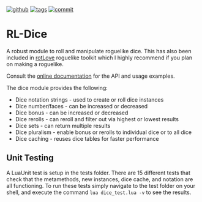 [![github](https://img.shields.io/github/license/timothymtorres/RL-Dice.svg)](https://choosealicense.com/licenses/mit/)
[![tags](https://img.shields.io/github/tag/timothymtorres/RL-dice.svg?label=version)](https://github.com/timothymtorres/RL-Dice/tags)
[![commit](https://img.shields.io/github/last-commit/timothymtorres/rl-dice.svg)](https://github.com/timothymtorres/RL-Dice/commits/master)

RL-Dice
=======

A robust module to roll and manipulate roguelike dice.  This has also been included in [rotLove](https://github.com/paulofmandown/rotLove) roguelike toolkit which I highly recommend if you plan on making a roguelike.

Consult the [online documentation](https://timothymtorres.github.io/RL-Dice) for the API and usage examples.  

The dice module provides the following:

* Dice notation strings - used to create or roll dice instances
* Dice number/faces - can be increased or decreased
* Dice bonus - can be increased or decreased
* Dice rerolls - can reroll and filter out via highest or lowest results 
* Dice sets - can return multiple results
* Dice pluralism - enable bonus or rerolls to individual dice or to all dice 
* Dice caching - reuses dice tables for faster performance

Unit Testing
------------

A LuaUnit test is setup in the tests folder.  There are 15 different tests that check that the metamethods, new instances, dice cache, and notation are all functioning.  To run these tests simply navigate to the test folder on your shell, and execute the command `lua dice_test.lua -v` to see the results.  
